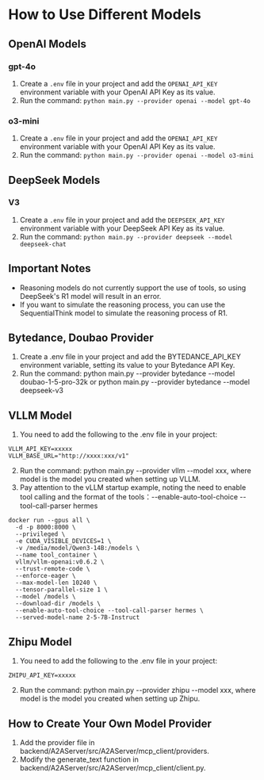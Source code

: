 # How to Use Different Models

## OpenAI Models

### gpt-4o

1.  Create a `.env` file in your project and add the `OPENAI_API_KEY` environment variable with your OpenAI API Key as its value.
2.  Run the command: `python main.py --provider openai --model gpt-4o`

### o3-mini

1.  Create a `.env` file in your project and add the `OPENAI_API_KEY` environment variable with your OpenAI API Key as its value.
2.  Run the command: `python main.py --provider openai --model o3-mini`

## DeepSeek Models

### V3

1.  Create a `.env` file in your project and add the `DEEPSEEK_API_KEY` environment variable with your DeepSeek API Key as its value.
2.  Run the command: `python main.py --provider deepseek --model deepseek-chat`

## Important Notes

* Reasoning models do not currently support the use of tools, so using DeepSeek's R1 model will result in an error.
* If you want to simulate the reasoning process, you can use the SequentialThink model to simulate the reasoning process of R1.

## Bytedance, Doubao Provider
1. Create a .env file in your project and add the BYTEDANCE_API_KEY environment variable, setting its value to your Bytedance API Key.
2. Run the command: python main.py --provider bytedance --model doubao-1-5-pro-32k or python main.py --provider bytedance --model deepseek-v3


## VLLM Model
1. You need to add the following to the .env file in your project:
```
VLLM_API_KEY=xxxxx
VLLM_BASE_URL="http://xxxx:xxx/v1"
```
2. Run the command: python main.py --provider vllm --model xxx, where model is the model you created when setting up VLLM.
3. Pay attention to the vLLM startup example, noting the need to enable tool calling and the format of the tools：--enable-auto-tool-choice --tool-call-parser hermes
```
docker run --gpus all \
  -d -p 8000:8000 \
  --privileged \
  -e CUDA_VISIBLE_DEVICES=1 \
  -v /media/model/Qwen3-14B:/models \
  --name tool_container \
  vllm/vllm-openai:v0.6.2 \
  --trust-remote-code \
  --enforce-eager \
  --max-model-len 10240 \
  --tensor-parallel-size 1 \
  --model /models \
  --download-dir /models \
  --enable-auto-tool-choice --tool-call-parser hermes \
  --served-model-name 2-5-7B-Instruct
```


## Zhipu Model
1. You need to add the following to the .env file in your project:
```
ZHIPU_API_KEY=xxxxx
```
2. Run the command: python main.py --provider zhipu --model xxx, where model is the model you created when setting up Zhipu.


## How to Create Your Own Model Provider
1. Add the provider file in backend/A2AServer/src/A2AServer/mcp_client/providers.
2. Modify the generate_text function in backend/A2AServer/src/A2AServer/mcp_client/client.py.